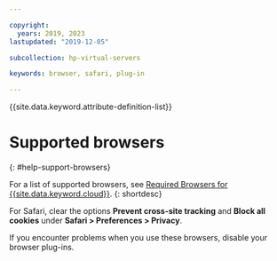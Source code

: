 ```yaml
---

copyright:
  years: 2019, 2023
lastupdated: "2019-12-05"

subcollection: hp-virtual-servers

keywords: browser, safari, plug-in

---
```



{{site.data.keyword.attribute-definition-list}}

# Supported browsers
{: #help-support-browsers}

For a list of supported browsers, see [Required Browsers for {{site.data.keyword.cloud}}](/docs/overview?topic=overview-prereqs-platform#browsers-platform).
{: shortdesc}

For Safari, clear the options **Prevent cross-site tracking** and **Block all cookies** under **Safari > Preferences > Privacy**.

If you encounter problems when you use these browsers, disable your browser plug-ins.
 

